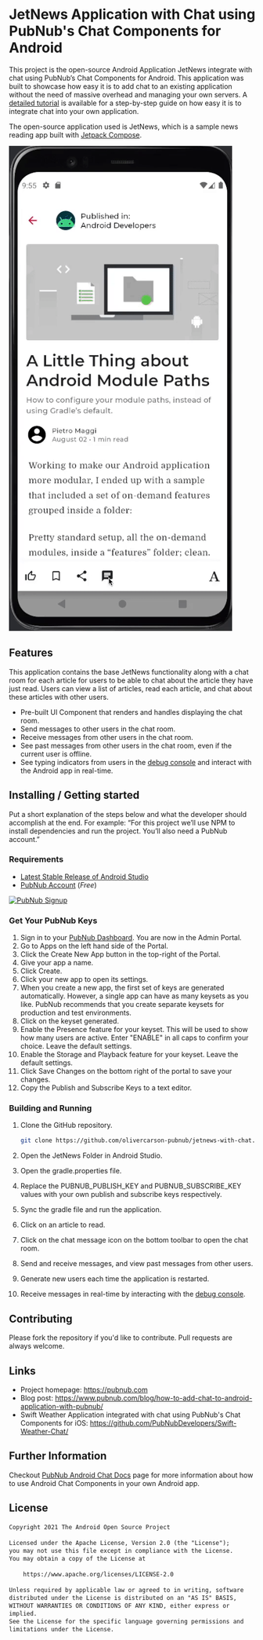 # JetNews Application with Chat using PubNub's Chat Components for Android 
This project is the open-source Android Application JetNews integrate with chat using PubNub’s Chat Components for Android. This application was built to showcase how easy it is to add chat to an existing application without the need of massive overhead and managing your own servers. A [detailed tutorial](https://www.pubnub.com/blog/how-to-add-chat-to-android-application-with-pubnub/) is available for a step-by-step guide on how easy it is to integrate chat into your own application.

The open-source application used is JetNews, which is a sample news reading app built with
[Jetpack Compose](https://developer.android.com/jetpack/compose). 

<img src="JetNews/screenshots/jetnews_pubnub_chat.gif" alt="Screenshot">

## Features

This application contains the base JetNews functionality along with a chat room for each article for users to be able to chat about the article they have just read. Users can view a list of articles, read each article, and chat about these articles with other users.
* Pre-built UI Component that renders and handles displaying the chat room.
* Send messages to other users in the chat room.
* Receive messages from other users in the chat room.
* See past messages from other users in the chat room, even if the current user is offline.
* See typing indicators from users in the [debug console](https://www.pubnub.com/docs/console) and interact with the Android app in real-time.

## Installing / Getting started

Put a short explanation of the steps below and what the developer should accomplish at the end. For example: “For this project we’ll use NPM to install dependencies and run the project. You’ll also need a PubNub account.”

### Requirements
- [Latest Stable Release of Android Studio](https://developer.android.com/studio)
- [PubNub Account](#pubnub-account) (*Free*)

<a href="https://dashboard.pubnub.com/signup">
	<img alt="PubNub Signup" src="https://i.imgur.com/og5DDjf.png" width=260 height=97/>
</a>

### Get Your PubNub Keys
1. Sign in to your [PubNub Dashboard](https://admin.pubnub.com/). You are now in the Admin Portal.
2. Go to Apps on the left hand side of the Portal.
3. Click the Create New App button in the top-right of the Portal.
4. Give your app a name.
5. Click Create.
6. Click your new app to open its settings.
7. When you create a new app, the first set of keys are generated automatically. However, a single app can have as many keysets as you like. PubNub recommends that you create separate keysets for production and test environments.
8. Click on the keyset generated.
9. Enable the Presence feature for your keyset. This will be used to show how many users are active. Enter "ENABLE" in all caps to confirm your choice. Leave the default settings.
10. Enable the Storage and Playback feature for your keyset. Leave the default settings.
11. Click Save Changes on the bottom right of the portal to save your changes.
12. Copy the Publish and Subscribe Keys to a text editor.

### Building and Running
1. Clone the GitHub repository.

	```bash
	git clone https://github.com/olivercarson-pubnub/jetnews-with-chat.git
	```
2. Open the JetNews Folder in Android Studio.
3. Open the gradle.properties file. 
4. Replace the PUBNUB_PUBLISH_KEY and PUBNUB_SUBSCRIBE_KEY values with your own publish and subscribe keys respectively.
5. Sync the gradle file and run the application.
6. Click on an article to read.
7. Click on the chat message icon on the bottom toolbar to open the chat room.
8. Send and receive messages, and view past messages from other users.
9. Generate new users each time the application is restarted.
10. Receive messages in real-time by interacting with the [debug console](https://www.pubnub.com/docs/console).

## Contributing
Please fork the repository if you'd like to contribute. Pull requests are always welcome. 

## Links

- Project homepage: https://pubnub.com
- Blog post: https://www.pubnub.com/blog/how-to-add-chat-to-android-application-with-pubnub/
- Swift Weather Application integrated with chat using PubNub's Chat Components for iOS: https://github.com/PubNubDevelopers/Swift-Weather-Chat/

## Further Information

Checkout [PubNub Android Chat Docs](https://www.pubnub.com/docs/chat/components/android/get-started-android) page for more information about how to use Android Chat Components in your own Android app.


## License

```
Copyright 2021 The Android Open Source Project

Licensed under the Apache License, Version 2.0 (the "License");
you may not use this file except in compliance with the License.
You may obtain a copy of the License at

    https://www.apache.org/licenses/LICENSE-2.0

Unless required by applicable law or agreed to in writing, software
distributed under the License is distributed on an "AS IS" BASIS,
WITHOUT WARRANTIES OR CONDITIONS OF ANY KIND, either express or implied.
See the License for the specific language governing permissions and
limitations under the License.
```
